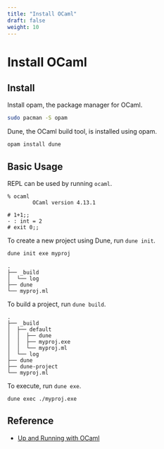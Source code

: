 ```yaml
---
title: "Install OCaml"
draft: false
weight: 10
---
```


# Install OCaml

## Install

Install opam, the package manager for OCaml.

```sh
sudo pacman -S opam
```

Dune, the OCaml build tool, is installed using opam.

```sh
opam install dune
```

## Basic Usage

REPL can be used by running `ocaml`.

```text
% ocaml
        OCaml version 4.13.1

# 1+1;;
- : int = 2
# exit 0;;
```

To create a new project using Dune, run `dune init`.

```sh
dune init exe myproj
```

```text
.
├── _build
│  └── log
├── dune
└── myproj.ml
```

To build a project, run `dune build`.

```text
.
├── _build
│  ├── default
│  │  ├── dune
│  │  ├── myproj.exe
│  │  └── myproj.ml
│  └── log
├── dune
├── dune-project
└── myproj.ml
```

To execute, run `dune exe`.

```sh
dune exec ./myproj.exe
```

## Reference

- [Up and Running with OCaml](https://ocaml.org/learn/tutorials/up_and_running.html)
